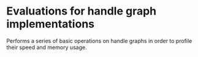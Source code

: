 # Evaluations for handle graph implementations

Performs a series of basic operations on handle graphs in order to profile their speed and memory usage.
